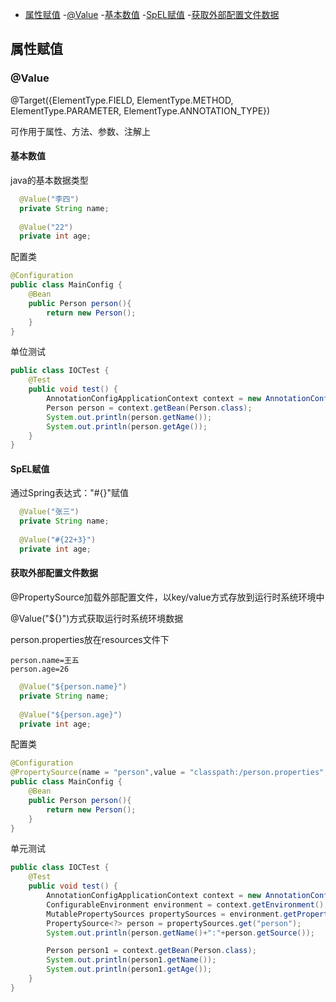- [属性赋值](#属性赋值)
  -[@Value](#Value)
    -[基本数值](#基本数值)
    -[SpEL赋值](#SpEL赋值)
    -[获取外部配置文件数据](#获取外部配置文件数据)
 
## 属性赋值
### @Value

@Target({ElementType.FIELD, ElementType.METHOD, ElementType.PARAMETER, ElementType.ANNOTATION_TYPE})

可作用于属性、方法、参数、注解上

#### 基本数值

java的基本数据类型

```java
  @Value("李四")
  private String name;
  
  @Value("22")
  private int age;
```

配置类
```java
@Configuration
public class MainConfig {
    @Bean
    public Person person(){
        return new Person();
    }
}
```

单位测试
```java
public class IOCTest {
    @Test
    public void test() {
        AnnotationConfigApplicationContext context = new AnnotationConfigApplicationContext(MainConfig.class);
        Person person = context.getBean(Person.class);
        System.out.println(person.getName());
        System.out.println(person.getAge());
    }
}
```
#### SpEL赋值

通过Spring表达式："#{}"赋值

```java
  @Value("张三")
  private String name;
  
  @Value("#{22+3}")
  private int age;
```

#### 获取外部配置文件数据

@PropertySource加载外部配置文件，以key/value方式存放到运行时系统环境中

@Value("${}")方式获取运行时系统环境数据

person.properties放在resources文件下
```properties
person.name=王五
person.age=26
```

```java
  @Value("${person.name}")
  private String name;
  
  @Value("${person.age}")
  private int age;
```

配置类
```java
@Configuration
@PropertySource(name = "person",value = "classpath:/person.properties",encoding = "UTF-8",ignoreResourceNotFound=true)
public class MainConfig {
    @Bean
    public Person person(){
        return new Person();
    }
}
```

单元测试
```java
public class IOCTest {
    @Test
    public void test() {
        AnnotationConfigApplicationContext context = new AnnotationConfigApplicationContext(MainConfig.class);
        ConfigurableEnvironment environment = context.getEnvironment();
        MutablePropertySources propertySources = environment.getPropertySources();
        PropertySource<?> person = propertySources.get("person");
        System.out.println(person.getName()+":"+person.getSource());

        Person person1 = context.getBean(Person.class);
        System.out.println(person1.getName());
        System.out.println(person1.getAge());
    }
}
```





